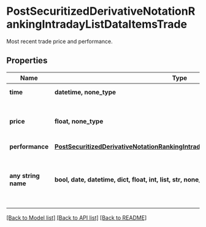 # PostSecuritizedDerivativeNotationRankingIntradayListDataItemsTrade

Most recent trade price and performance.

## Properties
Name | Type | Description | Notes
------------ | ------------- | ------------- | -------------
**time** | **datetime, none_type** | Date and time. | [optional] 
**price** | **float, none_type** | Price value. See attribute &#x60;valueUnit&#x60; for its unit. | [optional] 
**performance** | [**PostSecuritizedDerivativeNotationRankingIntradayListDataItemsTradePerformance**](PostSecuritizedDerivativeNotationRankingIntradayListDataItemsTradePerformance.md) |  | [optional] 
**any string name** | **bool, date, datetime, dict, float, int, list, str, none_type** | any string name can be used but the value must be the correct type | [optional]

[[Back to Model list]](../README.md#documentation-for-models) [[Back to API list]](../README.md#documentation-for-api-endpoints) [[Back to README]](../README.md)


